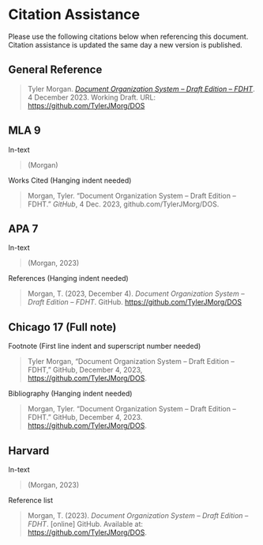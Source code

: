 # Citation Assistance
Please use the following citations below when referencing this document. Citation assistance is updated the same day a new version is published.

## General Reference
> Tyler Morgan. [_Document Organization System – Draft Edition – FDHT_](https://github.com/TylerJMorg/DOS). 4 December 2023. Working Draft. URL: https://github.com/TylerJMorg/DOS



## MLA 9
In-text
>(Morgan)

Works Cited (Hanging indent needed)
> Morgan, Tyler. “Document Organization System – Draft Edition – FDHT.” _GitHub_, 4 Dec. 2023, github.com/TylerJMorg/DOS.



## APA 7
In-text
> (Morgan, 2023)

References (Hanging indent needed)
> Morgan, T. (2023, December 4). _Document Organization System – Draft Edition – FDHT_. GitHub. https://github.com/TylerJMorg/DOS



## Chicago 17 (Full note)
Footnote (First line indent and superscript number needed)
> Tyler Morgan, “Document Organization System – Draft Edition – FDHT,” GitHub, December 4, 2023, https://github.com/TylerJMorg/DOS.

Bibliography (Hanging indent needed)
> Morgan, Tyler. “Document Organization System – Draft Edition – FDHT.” GitHub, December 4, 2023. https://github.com/TylerJMorg/DOS.



## Harvard
In-text
> (Morgan, 2023)

Reference list
> Morgan, T. (2023). _Document Organization System – Draft Edition – FDHT_. [online] GitHub. Available at: https://github.com/TylerJMorg/DOS.
